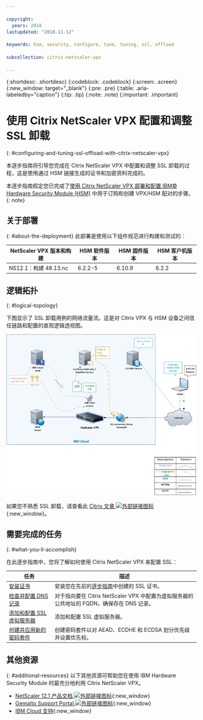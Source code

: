 ```yaml
---

copyright:
  years: 2018
lastupdated: "2018-11-12"

keywords: hsm, security, configure, tune, tuning, ssl, offload

subcollection: citrix-netscaler-vpx

---
```


{:shortdesc: .shortdesc}
{:codeblock: .codeblock}
{:screen: .screen}
{:new_window: target="_blank"}
{:pre: .pre}
{:table: .aria-labeledby="caption"}
{:tip: .tip}
{:note: .note}
{:important: .important}

# 使用 Citrix NetScaler VPX 配置和调整 SSL 卸载
{: #configuring-and-tuning-ssl-offload-with-citrix-netscaler-vpx}

本逐步指南将引导您完成在 Citrix NetScaler VPX 中配置和调整 SSL 卸载的过程，这是使用通过 HSM 链接生成的证书和加密资料完成的。

本逐步指南假定您已完成了[使用 Citrix NetScaler VPX 部署和配置 IBM© Hardware Security Module (HSM)](/docs/infrastructure/citrix-netscaler-vpx?topic=citrix-netscaler-vpx-deploying-and-configuring-the-ibm-hardware-security-module-hsm-with-citrix-netscaler-vpx) 中用于订购和创建 VPX/HSM 配对的步骤。
{: note}

## 关于部署
{: #about-the-deployment}
此部署是使用以下组件规范进行构建和测试的：

|NetScaler VPX 版本和构建|HSM 软件版本|HSM 固件版本|HSM 客户机版本|
| ------------- | ------------- | ------------- | ------------- |
|NS12.1：构建 48.13.nc|6.2.2-5|6.10.9|6.2.2|


## 逻辑拓扑
{: #logical-topology}

下图显示了 SSL 卸载用例的网络流量流。这是对 Citrix VPX 与 HSM 设备之间信任链路和配置的直观逻辑透视图。

<img src="images/network-flows-logical-topology.jpg" alt="图样" style="width: 700px;"/>

如果您不熟悉 SSL 卸载，请查看此 [Citrix 文章 ![外部链接图标](../../icons/launch-glyph.svg "外部链接图标")](https://docs.citrix.com/en-us/netscaler/12-1/ssl.html){:new_window}。

## 需要完成的任务
{: #what-you-ll-accomplish}

在此逐步指南中，您将了解如何使用 Citrix NetScaler VPX 来配置 SSL：

任务|描述
------------- | -------------
[安装证书](/docs/infrastructure/citrix-netscaler-vpx?topic=citrix-netscaler-vpx-install-your-ssl-certificate)|安装您在先前的[逐步指南](/docs/infrastructure/citrix-netscaler-vpx?topic=citrix-netscaler-vpx-deploying-and-configuring-the-ibm-hardware-security-module-hsm-with-citrix-netscaler-vpx)中创建的 SSL 证书。
[检查并配置 DNS 记录](/docs/infrastructure/citrix-netscaler-vpx?topic=citrix-netscaler-vpx-check-and-configure-the-dns-record)|对于指向要在 Citrix NetScaler VPX 中配置为虚拟服务器的公共地址的 FQDN，确保存在 DNS 记录。
[添加和配置 SSL 虚拟服务器](/docs/infrastructure/citrix-netscaler-vpx?topic=citrix-netscaler-vpx-add-and-configure-the-ssl-virtual-server)|添加和配置 SSL 虚拟服务器。
[创建并应用新的密码套件](/docs/infrastructure/citrix-netscaler-vpx?topic=citrix-netscaler-vpx-create-and-apply-a-new-cipher-suite)|创建密码套件以对 AEAD、ECDHE 和 ECDSA 划分优先级并设置优先权。

## 其他资源
{: #additional-resources}
以下其他资源可帮助您在使用 IBM Hardware Security Module 时最充分地利用 Citrix NetScaler VPX。

* [NetScaler 12.1 产品文档 ![外部链接图标](../../icons/launch-glyph.svg "外部链接图标")](https://docs.citrix.com/en-us/netscaler/12-1/){:new_window}
* [Gemalto Support Portal ![外部链接图标](../../icons/launch-glyph.svg "外部链接图标")](https://supportportal.gemalto.com/csm?id=csm_index){:new_window}
* [IBM Cloud 支持](/docs/get-support?topic=get-support-using-avatar){:new_window}
